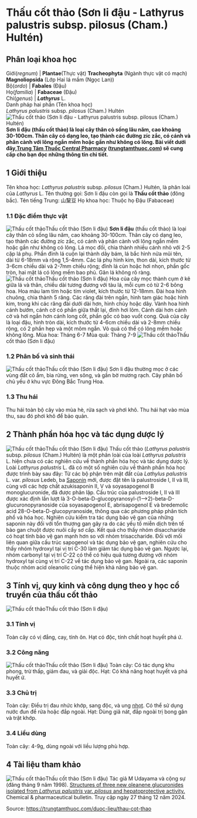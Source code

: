 # Thấu cốt thảo (Sơn li đậu - Lathyrus palustris subsp. pilosus (Cham.) Hultén)

Phân loại khoa học  
---  
Giới(_regnum_) |  **Plantae**(Thực vật) **Tracheophyta** (Ngành thực vật có mạch) **Magnoliopsida** (Lớp Hai lá mầm (Ngọc Lan))  
Bộ(_ordo_) | **Fabales** (Đậu)  
Họ(_familia_) | **Fabaceae** (Đậu)  
Chi(_genus_) | _**Lathyrus**_ L.  
Danh pháp hai phần (Tên khoa học)  
_Lathyrus palustris_ subsp. _pilosus_ (Cham.) Hultén  
![Thấu cốt thảo \(Sơn li đậu - Lathyrus palustris subsp. pilosus \(Cham.\) Hultén\)](https://trungtamthuoc.com/images/others/thau-cot-thao-9-0756.jpg)
**Sơn li đậu (thấu cốt thảo) là loại cây thân cỏ sống lâu năm, cao khoảng 30-100cm. Thân cây có dạng leo, tạo thành các đường zíc zắc, có cánh và phân cành với lông ngắn mềm hoặc gần như không có lông. Bài viết dưới đây,[Trung Tâm Thuốc Central Pharmacy](https://trungtamthuoc.com/ "Trung Tâm Thuốc Central Pharmacy") ([trungtamthuoc.com](https://trungtamthuoc.com/ "trungtamthuoc.com")) sẽ cung cấp cho bạn đọc những thông tin chi tiết.**
##  1 Giới thiệu
Tên khoa học: _Lathyrus palustris_ subsp. _pilosus_ (Cham.) Hultén, là phân loài của  _Lathyrus_ L.
Tên thường gọi: Sơn li đậu còn gọi là **Thấu cốt thảo** (đông bắc).
Tên tiếng Trung: 山黧豆
Họ khoa học: Thuộc họ Đậu (Fabaceae)
### 1.1 Đặc điểm thực vật
![Thấu cốt thảo](https://trungtamthuoc.com/images/item/thau-cot-thao-1.jpg)Thấu cốt thảo (Sơn li đậu)
**Sơn li đậu** (thấu cốt thảo) là loại cây thân cỏ sống lâu năm, cao khoảng 30-100cm. Thân cây có dạng leo, tạo thành các đường zíc zắc, có cánh và phân cành với lông ngắn mềm hoặc gần như không có lông. Lá mọc đối, chia thành nhiều cánh nhỏ với 2-5 cặp lá phụ. Phần đỉnh lá cuộn lại thành dây bám, lá bắc hình nửa mũi tên, dài từ 6-18mm và rộng 1,5-4mm. Các lá phụ hình kim, thon dài, kích thước từ 3-6cm chiều dài và 2-7mm chiều rộng; đỉnh lá cùn hoặc hơi nhọn, phần gốc tròn, hai mặt lá có lông mềm bao phủ. Gân lá không rõ ràng.
![Thấu cốt thảo](https://trungtamthuoc.com/images/item/thau-cot-thao-7.jpg)Thấu cốt thảo (Sơn li đậu)
Hoa của cây mọc thành cụm ở kẽ giữa lá và thân, chiều dài tương đương với tàu lá, mỗi cụm có từ 2-6 bông hoa. Hoa màu lam tím hoặc tím violet, kích thước từ 12-18mm. Đài hoa hình chuông, chia thành 5 răng. Các răng đài trên ngắn, hình tam giác hoặc hình kim, trong khi các răng đài dưới dài hơn, hình chùy hoặc dây. Vành hoa hình cánh bướm, cánh cờ có phần giữa thắt lại, đỉnh hơi lõm. Cánh dài hơn cánh cờ và hơi ngắn hơn cánh long cốt, phần gốc có bao vuốt cong. Quả của cây là loại đậu, hình tròn dài, kích thước từ 4-6cm chiều dài và 2-8mm chiều rộng, có 2 phần hẹp và một mõm ngắn. Vỏ quả có thể có lông mềm hoặc không lông.
Mùa hoa: Tháng 6-7
Mùa quả: Tháng 7-9
![Thấu cốt thảo](https://trungtamthuoc.com/images/item/thau-cot-thao-8.jpg)Thấu cốt thảo (Sơn li đậu)
### 1.2 Phân bố và sinh thái
![Thấu cốt thảo](https://trungtamthuoc.com/images/item/thau-cot-thao-2.jpg)Thấu cốt thảo (Sơn li đậu)
Sơn li đậu thường mọc ở các vùng đất cỏ ẩm, bìa rừng, ven sông, và gần bờ mương rạch. Cây phân bố chủ yếu ở khu vực Đông Bắc Trung Hoa.
### 1.3 Thu hái
Thu hái toàn bộ cây vào mùa hè, rửa sạch và phơi khô.
Thu hái hạt vào mùa thu, sau đó phơi khô để bảo quản.
##  2 Thành phần hóa học và tác dụng dược lý
![Thấu cốt thảo](https://trungtamthuoc.com/images/item/thau-cot-thao-3.jpg)Thấu cốt thảo (Sơn li đậu)
Thấu cốt thảo (_Lathyrus palustris_ subsp. _pilosus_ (Cham.) Hultén) là một phân loài của loài  _Lathyrus palustris_ L. hiện chưa có các nghiên cứu về thành phần hóa học và tác dụng dược lý. 
Loài  _Lathyrus palustris_ L. đã có một số nghiên cứu về thành phần hóa học được trình bày sau đây:
Từ các bộ phận trên mặt đất của _Lathylus palustris_ L. var. _pilosus_ Ledeb, ba [Saponin](https://trungtamthuoc.com/hoat-chat/saponin "Saponin") mới, được đặt tên là palustroside I, II và III, cùng với các hợp chất azukisaponin II, V và soyasapogenol B monoglucuronide, đã được phân lập. Cấu trúc của palustroside I, II và III được xác định lần lượt là 3-O-beta-D-glucopyranosyl-(1-->2)-beta-D-glucuronopyranoside của soyasapogenol E, abrisapogenol E và bredemolic acid 28-O-beta-D-glucopyranoside, thông qua các phương pháp phân tích phổ và hóa học.
Nghiên cứu kiểm tra tác dụng bảo vệ gan của những saponin này đối với tổn thương gan gây ra do các yếu tố miễn dịch trên tế bào gan chuột được nuôi cấy sơ cấp. Kết quả cho thấy nhóm disaccharide có hoạt tính bảo vệ gan mạnh hơn so với nhóm trisaccharide. 
Đối với mối liên quan giữa cấu trúc sapogenol và tác dụng bảo vệ gan, nghiên cứu cho thấy nhóm hydroxyl tại vị trí C-30 làm giảm tác dụng bảo vệ gan. Ngược lại, nhóm carbonyl tại vị trí C-22 có thể có hiệu quả tương đương với nhóm hydroxyl tại cùng vị trí C-22 về tác dụng bảo vệ gan. Ngoài ra, các saponin thuộc nhóm acid oleanolic cũng thể hiện khả năng bảo vệ gan.
##  3 Tính vị, quy kinh và công dụng theo y học cổ truyền của thấu cốt thảo
![Thấu cốt thảo](https://trungtamthuoc.com/images/item/thau-cot-thao-4.jpg)Thấu cốt thảo (Sơn li đậu)
### 3.1 Tính vị
Toàn cây có vị đắng, cay, tính ôn.
Hạt có độc, tính chất hoạt huyết phá ứ.
### 3.2 Công năng
![Thấu cốt thảo](https://trungtamthuoc.com/images/item/thau-cot-thao-5.jpg)Thấu cốt thảo (Sơn li đậu)
Toàn cây: Có tác dụng khu phong, trừ thấp, giảm đau, và giải độc.
Hạt: Có khả năng hoạt huyết và phá huyết ứ.
### 3.3 Chủ trị
Toàn cây: Điều trị đau nhức khớp, sang độc, và ung [nhọt](https://trungtamthuoc.com/bai-viet/nhot "nhọt"). Có thể sử dụng nước đun để rửa hoặc đắp ngoài.
Hạt: Dùng giã nát, đắp ngoài trị bong gân và trật khớp.
### 3.4 Liều dùng
Toàn cây: 4-9g, dùng ngoài với liều lượng phù hợp.
##  4 Tài liệu tham khảo
![Thấu cốt thảo](https://trungtamthuoc.com/images/item/thau-cot-thao-6.jpg)Thấu cốt thảo (Sơn li đậu)
Tác giả M Udayama và cộng sự (đăng tháng 9 năm 1998). [Structures of three new oleanene glucuronides isolated from _Lathyrus palustris_ var. _pilosus_ and hepatoprotective activity.](https://doi.org/10.1248/cpb.46.1412) Chemical & pharmaceutical bulletin. Truy cập ngày 27 tháng 12 năm 2024. 


Source: https://trungtamthuoc.com/duoc-lieu/thau-cot-thao
